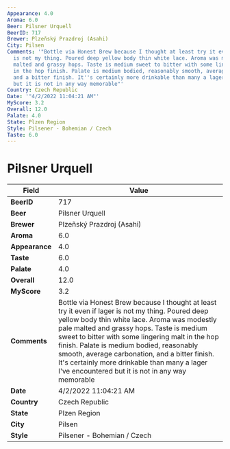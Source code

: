```yaml
---
Appearance: 4.0
Aroma: 6.0
Beer: Pilsner Urquell
BeerID: 717
Brewer: Plzeňský Prazdroj (Asahi)
City: Pilsen
Comments: '"Bottle via Honest Brew because I thought at least try it even if lager
  is not my thing. Poured deep yellow body thin white lace. Aroma was modestly pale
  malted and grassy hops. Taste is medium sweet to bitter with some lingering malt
  in the hop finish. Palate is medium bodied, reasonably smooth, average carbonation,
  and a bitter finish. It''s certainly more drinkable than many a lager I''ve encountered
  but it is not in any way memorable"'
Country: Czech Republic
Date: '"4/2/2022 11:04:21 AM"'
MyScore: 3.2
Overall: 12.0
Palate: 4.0
State: Plzen Region
Style: Pilsener - Bohemian / Czech
Taste: 6.0
---
```


# Pilsner Urquell

| Field         | Value |
|---------------|-------|
| **BeerID** | 717 |
| **Beer** | Pilsner Urquell |
| **Brewer** | Plzeňský Prazdroj (Asahi) |
| **Aroma** | 6.0 |
| **Appearance** | 4.0 |
| **Taste** | 6.0 |
| **Palate** | 4.0 |
| **Overall** | 12.0 |
| **MyScore** | 3.2 |
| **Comments** | Bottle via Honest Brew because I thought at least try it even if lager is not my thing. Poured deep yellow body thin white lace. Aroma was modestly pale malted and grassy hops. Taste is medium sweet to bitter with some lingering malt in the hop finish. Palate is medium bodied, reasonably smooth, average carbonation, and a bitter finish. It's certainly more drinkable than many a lager I've encountered but it is not in any way memorable |
| **Date** | 4/2/2022 11:04:21 AM |
| **Country** | Czech Republic |
| **State** | Plzen Region |
| **City** | Pilsen |
| **Style** | Pilsener - Bohemian / Czech |
